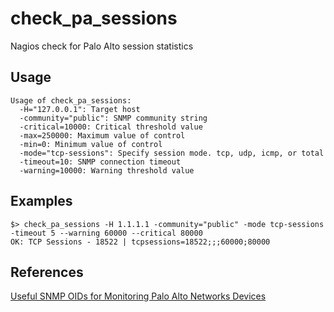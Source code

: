check\_pa\_sessions
============

Nagios check for Palo Alto session statistics

## Usage

```
Usage of check_pa_sessions:
  -H="127.0.0.1": Target host
  -community="public": SNMP community string
  -critical=10000: Critical threshold value
  -max=250000: Maximum value of control
  -min=0: Minimum value of control
  -mode="tcp-sessions": Specify session mode. tcp, udp, icmp, or total
  -timeout=10: SNMP connection timeout
  -warning=10000: Warning threshold value
```


## Examples

```
$> check_pa_sessions -H 1.1.1.1 -community="public" -mode tcp-sessions -timeout 5 --warning 60000 --critical 80000
OK: TCP Sessions - 18522 | tcpsessions=18522;;;60000;80000
```

## References
[Useful SNMP OIDs for Monitoring Palo Alto Networks Devices](https://live.paloaltonetworks.com/docs/DOC-1744)
